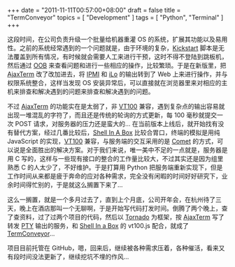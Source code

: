 +++
date = "2011-11-11T00:57:00+08:00"
draft = false
title = "TermConveyor"
topics = [ "Development" ]
tags = [ "Python", "Terminal" ]
+++

这段时间，在公司负责升级一个批量给机器重灌 OS 的系统，扩展其功能以及易用性。之前的系统经常遇到的一个问题就是，由于环境的复杂，[Kickstart](http://en.wikipedia.org/wiki/Kickstart_(Linux) "Kickstart") 脚本是无法覆盖到所有情况，有时候就会需要人工来进行干预，这时不得不登陆到跳板机，然后通过 [OOB](http://en.wikipedia.org/wiki/Out-of-band_management "Out-of-band management") 来查看问题和进行一些相应的操作，比较繁琐。于是在新版里，把 [AjaxTerm](https://github.com/antonylesuisse/qweb "AjaxTerm") 改了改加进去，将 [IPMI](http://en.wikipedia.org/wiki/Intelligent_Platform_Management_Interface "Intelligent Platform Management Interface") 和 [iLo](http://en.wikipedia.org/wiki/HP_Integrated_Lights-Out "HP Integrated Lights-Out") 的输出转到了 Web 上来进行操作，并与权限系统整合，这样当发现 OS 安装异常后，可以直接就在浏览器里来对相应的主机来排查和解决遇到的问题来排查和解决遇到的问题。

<!--more-->

不过 [AjaxTerm](https://github.com/antonylesuisse/qweb "AjaxTerm") 的功能实在是太弱了，非 [VT100](http://en.wikipedia.org/wiki/VT100 "VT100") 兼容，遇到复杂点的输出容易就出现一堆混乱的字符了，而且还是传统的轮询的方式更新，每 100 毫秒就提交一次 POST 请求，对服务器的压力还是蛮大的... 在当前版本上线后，就开始找有没有替代方案，经过几番比较后，[Shell In A Box](http://code.google.com/p/shellinabox "Shell In A Box") 比较合胃口，终端的模拟是用纯 JavaScript 的实现，[VT100](http://en.wikipedia.org/wiki/VT100 "VT100") 兼容，与服务端的交互采用的是 [Comet](http://en.wikipedia.org/wiki/Comet_(programming) "Comet") 的方式，可以说是全面胜出的解决方案。对于我们来说，唯一美中不足的一点就是，服务器是用 C 写的，这样与一些现有接口的整合的工作量比较大，不过其实还是因为组里熟悉 C 的人太少了，不好维护。于是打算用 Python 把服务端重新实现下，但是工作时间从来都是疲于奔命的应对各种需求，完全没有闲暇的时间好好研究下，业余时间得忙别的，于是就这么搁置下来了...

这么一搁置，就是一个多月过去了，直到上个月底，公司开年会，在杭州待了三天，晚上在酒店那叫一个无聊啊，于是开始写代码打发时间。倒腾了两个晚上，查了查资料，过了过两个项目的代码，然后以 [Tornado](http://www.tornadoweb.org "Tornado") 为框架，按 [AjaxTerm](https://github.com/antonylesuisse/qweb "AjaxTerm") 写了转发 [PTY](http://en.wikipedia.org/wiki/Pseudo_terminal "Pseudo terminal") 输出的服务，和 [Shell In a Box](http://code.google.com/p/shellinabox "Shell In A Box") 的 vt100.js 配合，就成了 [TermConveyor](https://github.com/duo/TermConveyor "TermConveyor")...

项目目前托管在 GitHub，嗯，回来后，继续被各种需求压着，各种催活，看来又有段时间没法更新了，继续挖坑不埋的作风...

